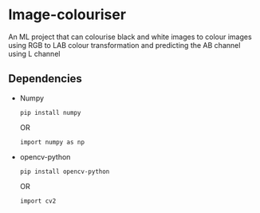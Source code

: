 # Image-colouriser
An ML project that can colourise black and white images to colour images using RGB to LAB colour transformation and predicting the AB channel using L channel

## Dependencies
- Numpy
    ```
    pip install numpy
    ```
    OR
    ```
    import numpy as np
    ```
- opencv-python
    ```
    pip install opencv-python
    ```
    OR
    ```
    import cv2
    ```
